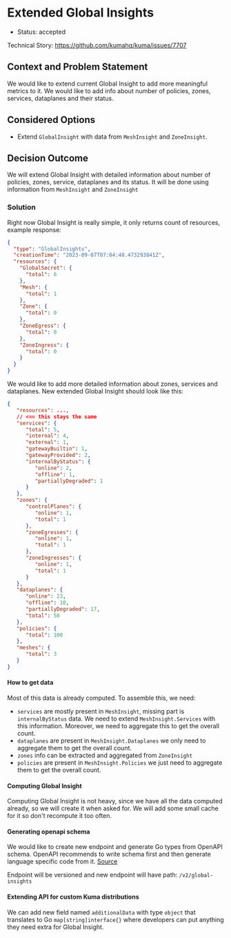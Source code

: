 # Extended Global Insights

* Status: accepted

Technical Story: https://github.com/kumahq/kuma/issues/7707

## Context and Problem Statement

We would like to extend current Global Insight to add more meaningful metrics to it. We would like to add info about number of policies, zones,
services, dataplanes and their status.

## Considered Options

* Extend `GlobalInsight` with data from `MeshInsight` and `ZoneInsight`.

## Decision Outcome

We will extend Global Insight with detailed information about number of policies, zones, service, dataplanes and its status. It will be done using 
information from `MeshInsight` and `ZoneInsight`

### Solution

Right now Global Insight is really simple, it only returns count of resources, example response:

```json
{
  "type": "GlobalInsights",
  "creationTime": "2023-09-07T07:04:48.473293841Z",
  "resources": {
    "GlobalSecret": {
      "total": 6
    },
    "Mesh": {
      "total": 1
    },
    "Zone": {
      "total": 0
    },
    "ZoneEgress": {
      "total": 0
    },
    "ZoneIngress": {
      "total": 0
    }
  }
}
```

We would like to add more detailed information about zones, services and dataplanes. New extended Global Insight 
should look like this:

```json
{
   "resources": ...,
   // <== this stays the same
   "services": {
      "total": 5,
      "internal": 4,
      "external": 1,
      "gatewayBuiltin": 1,
      "gatewayProvided": 2,
      "internalByStatus": {
         "online": 2,
         "offline": 1,
         "partiallyDegraded": 1
      }
   },
   "zones": {
      "controlPlanes": {
         "online": 1,
         "total": 1
      },
      "zoneEgresses": {
         "online": 1,
         "total": 1
      },
      "zoneIngresses": {
         "online": 1,
         "total": 1
      }
   },
   "dataplanes": {
      "online": 23,
      "offline": 10,
      "partiallyDegraded": 17,
      "total": 50
   },
   "policies": {
      "total": 100
   },
   "meshes": {
      "total": 3
   }
}
```

#### How to get data

Most of this data is already computed. To assemble this, we need:
- `services` are mostly present in `MeshInsight`, missing part is `internalByStatus` data. We need to extend `MeshInsight.Services`
   with this information. Moreover, we need to aggregate this to get the overall count.
- `dataplanes` are present in `MeshInsight.Dataplanes` we only need to aggregate them to get the overall count.
- `zones` info can be extracted and aggregated from `ZoneInsight`
- `policies` are present in `MeshInsight.Policies` we just need to aggregate them to get the overall count.

#### Computing Global Insight

Computing Global Insight is not heavy, since we have all the data computed already, so we will create it when asked for. 
We will add some small cache for it so don't recompute it too often.

#### Generating openapi schema 

We would like to create new endpoint and generate Go types from OpenAPI schema. OpenAPI recommends to write schema first 
and then generate language specific code from it. [Source](https://learn.openapis.org/best-practices.html)

Endpoint will be versioned and new endpoint will have path: `/v2/global-insights`

#### Extending API for custom Kuma distributions

We can add new field named `additionalData` with type `object` that translates to Go `map[string]interface{}` where developers
can put anything they need extra for Global Insight. 
